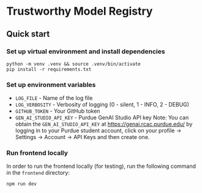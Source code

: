# Trustworthy Model Registry

## Quick start
### Set up virtual environment and install dependencies
```
python -m venv .venv && source .venv/bin/activate
pip install -r requirements.txt
```

### Set up environment variables
- `LOG_FILE` - Name of the log file
- `LOG_VERBOSITY` - Verbosity of logging (0 - silent, 1 - INFO, 2 - DEBUG)
- `GITHUB_TOKEN` - Your GitHub token
- `GEN_AI_STUDIO_API_KEY` - Purdue GenAI Studio API key 
Note: You can obtain the `GEN_AI_STUDIO_API_KEY` at https://genai.rcac.purdue.edu/ by logging in to your Purdue student account, click on your profile -> Settings -> Account -> API Keys and then create one.

### Run frontend locally
In order to run the frontend locally (for testing), run the following command in the `frontend` directory:
```
npm run dev
```